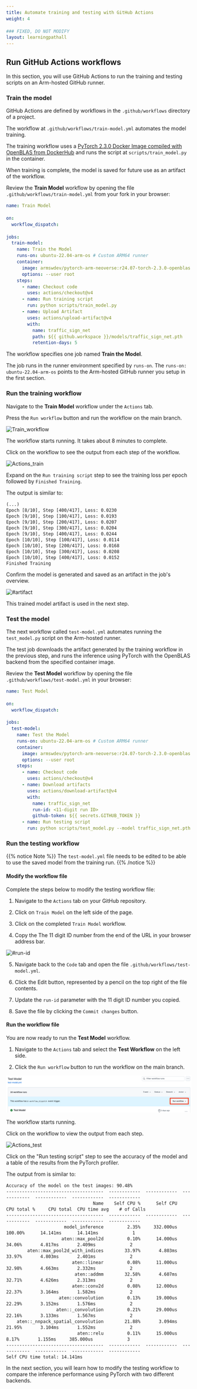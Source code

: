 ```yaml
---
title: Automate training and testing with GitHub Actions
weight: 4

### FIXED, DO NOT MODIFY
layout: learningpathall
---
```


## Run GitHub Actions workflows

In this section, you will use GitHub Actions to run the training and testing scripts on an Arm-hosted GitHub runner.

### Train the model

GitHub Actions are defined by workflows in the `.github/workflows` directory of a project. 

The workflow at `.github/workflows/train-model.yml` automates the model training. 

The training workflow uses a [PyTorch 2.3.0 Docker Image compiled with OpenBLAS from DockerHub](https://hub.docker.com/r/armswdev/pytorch-arm-neoverse) and runs the script at `scripts/train_model.py` in the container. 

When training is complete, the model is saved for future use as an artifact of the workflow.

Review the **Train Model** workflow by opening the file `.github/workflows/train-model.yml` from your fork in your browser:

```yaml
name: Train Model

on:
  workflow_dispatch:

jobs:
  train-model:
    name: Train the Model
    runs-on: ubuntu-22.04-arm-os # Custom ARM64 runner
    container:
      image: armswdev/pytorch-arm-neoverse:r24.07-torch-2.3.0-openblas
      options: --user root
    steps:
      - name: Checkout code
        uses: actions/checkout@v4
      - name: Run training script
        run: python scripts/train_model.py
      - name: Upload Artifact
        uses: actions/upload-artifact@v4
        with:
          name: traffic_sign_net
          path: ${{ github.workspace }}/models/traffic_sign_net.pth
          retention-days: 5
```

The workflow specifies one job named **Train the Model**. 

The job runs in the runner environment specified by `runs-on`. The `runs-on: ubuntu-22.04-arm-os` points to the Arm-hosted GitHub runner you setup in the first section.

### Run the training workflow

Navigate to the **Train Model** workflow under the `Actions` tab.

Press the `Run workflow` button and run the workflow on the main branch. 

![Train_workflow](/images/train_run.png)

The workflow starts running. It takes about 8 minutes to complete. 

Click on the workflow to see the output from each step of the workflow. 

![Actions_train](/images/actions_train.png)

Expand on the `Run training script` step to see the training loss per epoch followed by `Finished Training`.

The output is similar to:

```output
(...)
Epoch [8/10], Step [400/417], Loss: 0.0230
Epoch [9/10], Step [100/417], Loss: 0.0193
Epoch [9/10], Step [200/417], Loss: 0.0207
Epoch [9/10], Step [300/417], Loss: 0.0204
Epoch [9/10], Step [400/417], Loss: 0.0244
Epoch [10/10], Step [100/417], Loss: 0.0114
Epoch [10/10], Step [200/417], Loss: 0.0168
Epoch [10/10], Step [300/417], Loss: 0.0208
Epoch [10/10], Step [400/417], Loss: 0.0152
Finished Training
```

Confirm the model is generated and saved as an artifact in the job's overview.

![#artifact](/images/artifact.png)

This trained model artifact is used in the next step. 

### Test the model

The next workflow called `test-model.yml` automates running the `test_model.py` script on the Arm-hosted runner. 

The test job downloads the artifact generated by the training workflow in the previous step, and runs the inference using PyTorch with the OpenBLAS backend from the specified container image.

Review the **Test Model** workflow by opening the file `.github/workflows/test-model.yml` in your browser: 

```yaml
name: Test Model

on:
  workflow_dispatch:

jobs:
  test-model:
    name: Test the Model
    runs-on: ubuntu-22.04-arm-os # Custom ARM64 runner
    container:
      image: armswdev/pytorch-arm-neoverse:r24.07-torch-2.3.0-openblas
      options: --user root
    steps:
      - name: Checkout code
        uses: actions/checkout@v4
      - name: Download artifacts
        uses: actions/download-artifact@v4
        with:
          name: traffic_sign_net
          run-id: <11-digit run ID>
          github-token: ${{ secrets.GITHUB_TOKEN }}
      - name: Run testing script
        run: python scripts/test_model.py --model traffic_sign_net.pth

```

### Run the testing workflow

{{% notice Note %}}
The `test-model.yml` file needs to be edited to be able to use the saved model from the training run.
{{% /notice %}}

#### Modify the workflow file

Complete the steps below to modify the testing workflow file:

1. Navigate to the `Actions` tab on your GitHub repository. 

2. Click on `Train Model` on the left side of the page.

3. Click on the completed `Train Model` workflow. 

4. Copy the The 11 digit ID number from the end of the URL in your browser address bar.

![#run-id](/images/run-id.png)

5. Navigate back to the `Code` tab and open the file `.github/workflows/test-model.yml`. 

6. Click the Edit button, represented by a pencil on the top right of the file contents.

7. Update the `run-id` parameter with the 11 digit ID number you copied. 

8. Save the file by clicking the `Commit changes` button.


#### Run the workflow file

You are now ready to run the **Test Model** workflow.

1. Navigate to the `Actions` tab and select the **Test Workflow** on the left side.

2. Click the `Run workflow` button to run the workflow on the main branch.

![#run-workflow](images/run-workflow.png)

The workflow starts running. 

Click on the workflow to view the output from each step.

![Actions_test](/images/actions_test.png)

Click on the "Run testing script" step to see the accuracy of the model and a table of the results from the PyTorch profiler. 

The output from is similar to:

```output
Accuracy of the model on the test images: 90.48%
-------------------------------------  ------------  ------------  ------------  ------------  ------------  ------------
                                 Name    Self CPU %      Self CPU   CPU total %     CPU total  CPU time avg    # of Calls
-------------------------------------  ------------  ------------  ------------  ------------  ------------  ------------
                      model_inference         2.35%     332.000us       100.00%      14.141ms      14.141ms             1
                     aten::max_pool2d         0.10%      14.000us        34.06%       4.817ms       2.409ms             2
        aten::max_pool2d_with_indices        33.97%       4.803ms        33.97%       4.803ms       2.401ms             2
                         aten::linear         0.08%      11.000us        32.98%       4.663ms       2.332ms             2
                          aten::addmm        32.58%       4.607ms        32.71%       4.626ms       2.313ms             2
                         aten::conv2d         0.08%      12.000us        22.37%       3.164ms       1.582ms             2
                    aten::convolution         0.13%      19.000us        22.29%       3.152ms       1.576ms             2
                   aten::_convolution         0.21%      29.000us        22.16%       3.133ms       1.567ms             2
    aten::_nnpack_spatial_convolution        21.88%       3.094ms        21.95%       3.104ms       1.552ms             2
                           aten::relu         0.11%      15.000us         8.17%       1.155ms     385.000us             3
-------------------------------------  ------------  ------------  ------------  ------------  ------------  ------------
Self CPU time total: 14.141ms
```

In the next section, you will learn how to modify the testing workflow to compare the inference performance using PyTorch with two different backends.
